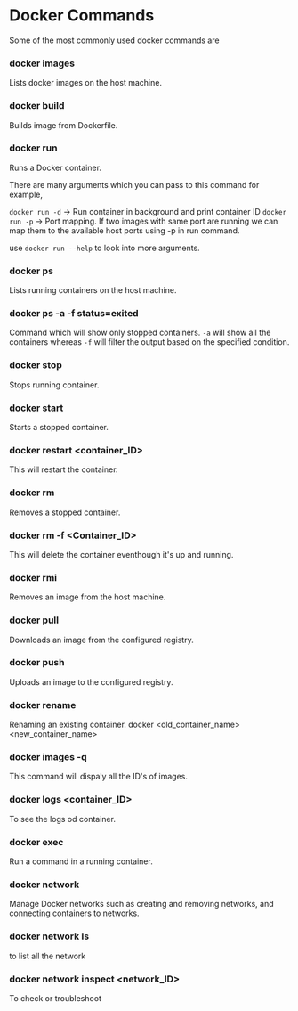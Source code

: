 # Docker Commands

Some of the most commonly used docker commands are

### docker images

Lists docker images on the host machine.

### docker build

Builds image from Dockerfile.

### docker run

Runs a Docker container.

There are many arguments which you can pass to this command for example,

`docker run -d` -> Run container in background and print container ID
`docker run -p` -> Port mapping. If two images with same port are running we can map them to the available host ports using -p in run command.

use `docker run --help` to look into more arguments.

### docker ps

Lists running containers on the host machine.

### docker ps -a -f status=exited

Command which will show only stopped containers. `-a` will show all the containers whereas `-f` will filter the output based on the specified condition.

### docker stop

Stops running container.

### docker start

Starts a stopped container.

### docker restart <container_ID>

This will restart the container.

### docker rm

Removes a stopped container.

### docker rm -f <Container_ID>

This will delete the container eventhough it's up and running.

### docker rmi

Removes an image from the host machine.

### docker pull

Downloads an image from the configured registry.

### docker push

Uploads an image to the configured registry.

### docker rename

Renaming an existing container. docker <old_container_name> <new_container_name>

### docker images -q

This command will dispaly all the ID's of images.

### docker logs <container_ID>

To see the logs od container.

### docker exec

Run a command in a running container.

### docker network

Manage Docker networks such as creating and removing networks, and connecting containers to networks.

### docker network ls

to list all the network

### docker network inspect <network_ID>

To check or troubleshoot
